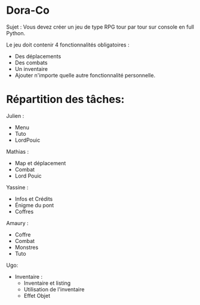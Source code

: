 # Dora-Co
Sujet :
Vous devez créer un jeu de type RPG tour par tour sur console en full Python.

Le jeu doit contenir 4 fonctionnalités obligatoires :
  - Des déplacements
  - Des combats
  - Un inventaire
  - Ajouter n'importe quelle autre fonctionnalité personnelle. 


# Répartition des tâches:
Julien :
- Menu
- Tuto
- LordPouic

Mathias :
- Map et déplacement
- Combat
- Lord Pouic

Yassine :
- Infos et Crédits
- Énigme du pont
- Coffres 

Amaury : 
- Coffre
- Combat
- Monstres
- Tuto

Ugo:
- Inventaire : 
    - Inventaire et listing 
    - Utilisation de l'inventaire
    - Effet Objet
